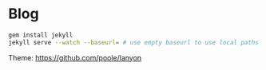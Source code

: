 # Blog

```bash
gem install jekyll
jekyll serve --watch --baseurl= # use empty baseurl to use local paths
```

Theme: https://github.com/poole/lanyon
